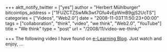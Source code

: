 +++
aktt_notify_twitter = ["yes"]
author = "Herbert Mühlburger"
bitcointips_address = ["1FUZCTZSwMk3wt7Gfu4vEpWmB9gjS2UcTS"]
categories = ["Videos", "Web2.0"]
date = "2008-11-03T11:50:23+00:00"
tags = ["collaboration", "think", "video", "we think", "Web2.0", "YouTube"]
title = "We think"
type = "post"
url = "/2008/11/video-we-think/"

+++
The following video I have found on <a title="e-Learning Blog" href="http://elearningblog.tugraz.at/archives/1353" target="_blank">e-Learning Blog</a>. Just watch and enjoy, &#8230;